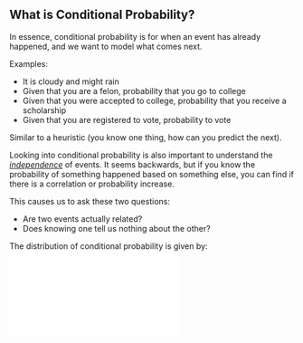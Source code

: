 ## What is Conditional Probability?

In essence, conditional probability is for when an event has already happened, and we want to model what comes next.

Examples: 
- It is cloudy and might rain
- Given that you are a felon, probability that you go to college
- Given that you were accepted to college, probability that you receive a scholarship
- Given that you are registered to vote, probability to vote

Similar to a heuristic (you know one thing, how can you predict the next).

Looking into conditional probability is also important to understand the *[independence](Independence.md)* of events. It seems backwards, but if you know the probability of something happened based on something else, you can find if there is a correlation or probability increase.

This causes us to ask these two questions:
- Are two events actually related?
- Does knowing one tell us nothing about the other?

The distribution of conditional probability is given by:
![](Probability%20Distributions.md#Conditional%20Probability%20Distributions)
